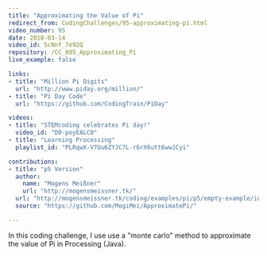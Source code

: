 ```yaml
---
title: "Approximating the Value of Pi"
redirect_from: CodingChallenges/95-approximating-pi.html
video_number: 95
date: 2018-03-14
video_id: 5cNnf_7e92Q
repository: /CC_095_Approximating_Pi
live_example: false

links:
- title: "Million Pi Digits"
  url: "http://www.piday.org/million/"
- title: "Pi Day Code"
  url: "https://github.com/CodingTrain/PiDay"

videos:
- title: "STEMcoding celebrates Pi day!"
  video_id: "D0-poyEALC0"
- title: "Learning Processing"
  playlist_id: "PLRqwX-V7Uu6ZYJC7L-r6rX6utt6wwJCyi"

contributions:
- title: "p5 Version"
  author:
    name: "Mogens Meißner"
    url: "http://mogensmeissner.tk/"
  url: "http://mogensmeissner.tk/coding/examples/pi/p5/empty-example/index.html"
  source: "https://github.com/MogiMei/ApproximatePi/"

---
```


In this coding challenge, I use use a "monte carlo" method to approximate the value of Pi in Processing (Java).
